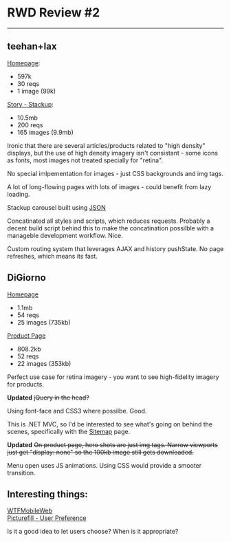 # RWD Review #2
---
## teehan+lax  
[Homepage]([http://www.teehanlax.com/):   

- 597k 
- 30 reqs 
- 1 image (99k)

[Story - Stackup](http://www.teehanlax.com/story/stackup/): 

- 10.5mb 
- 200 reqs 
- 165 images (9.9mb)

Ironic that there are several articles/products related to "high density" displays, but the use of high density imagery isn't consistant - some icons as fonts, most images not treated specially for "retina".

No special imlpementation for images - just CSS backgrounds and img tags.

A lot of long-flowing pages with lots of images - could benefit from lazy loading.

Stackup carousel built using [JSON](http://www.teehanlax.com/resources/json/stackup.json)

Concatinated all styles and scripts, which reduces requests. Probably a decent build script behind this to make the concatination possilble with a manageble development workflow. Nice.

Custom routing system that leverages AJAX and history pushState. No page refreshes, which means its fast.




## DiGiorno
[Homepage](http://www.digiorno.com/)

- 1.1mb
- 54 reqs
- 25 images (735kb)

[Product Page](http://www.digiorno.com/products/rising-crust/rising-crust/11152/spicy-chicken-supreme)
- 808.2kb
- 52 reqs
- 22 images (353kb)

Perfect use case for retina imagery - you want to see high-fidelity imagery for products.

<b>Updated</b> <del>jQuery in the head?</del>

Using font-face and CSS3 where possilbe. Good.

This is .NET MVC, so I'd be interested to see what's going on behind the scenes, specifically with the [Sitemap](http://www.digiorno.com/Sitemap) page.

<b>Updated</b> <del>On product page, hero shots are just img tags. Narrow viewports just get "display: none" so the 100kb image still gets downloaded.</del>

Menu open uses JS animations. Using CSS would provide a smooter transition.


## Interesting things:
[WTFMobileWeb](http://wtfmobileweb.com/post/44871479011/this-one-is-for-wtfmobileweb-would-you-like-to)  
[Picturefill - User Preference](http://lkrids.herokuapp.com/image-resizing.php)

Is it a good idea to let users choose? When is it appropriate?